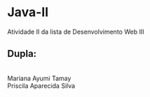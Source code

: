 # Java-II
Atividade II da lista de Desenvolvimento Web III

## Dupla:
<br>
  Mariana Ayumi Tamay
 <br>
  Priscila Aparecida Silva

